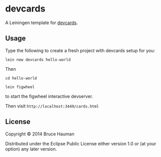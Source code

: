 # devcards

A Leiningen template for [devcards](https://github.com/bhauman/devcards).

## Usage

Type the following to create a fresh project with devcards setup for you:

```
lein new devcards hello-world
```

Then

```
cd hello-world

lein figwheel
```

to start the figwheel interactive devserver.

Then visit `http://localhost:3449/cards.html`

## License

Copyright © 2014 Bruce Hauman

Distributed under the Eclipse Public License either version 1.0 or (at
your option) any later version.
